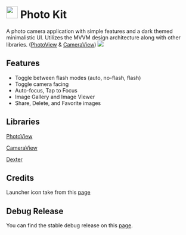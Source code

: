 # <img src="https://github.com/arsonistAnt/photo-kit/blob/master/readme_images/photo_kit_icon.png"  width="31" height="32"> Photo Kit

A photo camera application with simple features and a dark themed minimalistic UI. Utilizes the MVVM design architecture along with other libraries. ([PhotoView](https://github.com/chrisbanes/PhotoView) & [CameraView](https://github.com/natario1/CameraView))
![](https://github.com/arsonistAnt/photo-kit/blob/master/readme_images/app_overview_screenshot.png)

## Features
* Toggle between flash modes (auto, no-flash, flash)
* Toggle camera facing
* Auto-focus, Tap to Focus
* Image Gallery and Image Viewer
* Share, Delete, and Favorite images

## Libraries
[PhotoView](https://github.com/chrisbanes/PhotoView)

[CameraView](https://github.com/natario1/CameraView)

[Dexter](https://github.com/Karumi/Dexter)

## Credits
Launcher icon take from this [page](https://www.flaticon.com/free-icon/camera_1042339#term=camera&page=1&position=30)

## Debug Release
You can find the stable debug release on this [page](https://github.com/arsonistAnt/photo-kit/releases/tag/1.0).
